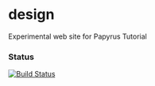 # design
Experimental web site for Papyrus Tutorial

### Status
[![Build Status](https://travis-ci.org/jmbruel/design.png)](https://travis-ci.org/jmbruel/design)
